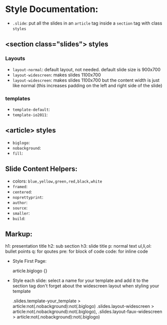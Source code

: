 # Style Documentation: #

* `.slide`: put all the slides in an `article` tag inside a `section` tag with class `styles`

## &lt;section class="slides"&gt; styles ##

### Layouts
* `layout-normal`: default layout, not needed. default slide size is 900x700
* `layout-widescreen`: makes slides 1100x700
* `layout-widescreen`: makes slides 1100x700 but the content width is just like normal (this increases padding on the left and right side of the slide)

### templates
* `template-default`:
* `template-io2011`:

## &lt;article&gt; styles ##

* `biglogo`:
* `nobackground`:
* `fill`:

## Slide Content Helpers: ##

* colors: `blue,yellow,green,red,black,white`
* `framed`: 
* `centered`:
* `noprettyprint`:
* `author`:
* `source`:
* `smaller`:
* `build`:

## Markup: #
h1: presentation title
h2: sub section
h3: slide title
p: normal text
ul,li,ol: bullet points
q: for qoutes
pre: for block of code
code: for inline code


* Style First Page: 

    article.biglogo {}

* Style each slide: select a name for your template and add it to the section tag
don't forget about the widescreen layout when styling your template

    .slides.template-your_template > article:not(.nobackground):not(.biglogo)
    .slides.layout-widescreen > article:not(.nobackground):not(.biglogo),
    .slides.layout-faux-widescreen > article:not(.nobackground):not(.biglogo)



